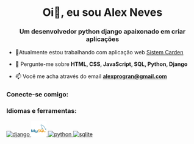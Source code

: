<h1 align="center">Oi👋, eu sou Alex Neves</h1>
<h3 align="center">Um desenvolvedor python django apaixonado em criar aplicações</h3>

- 🔭Atualmente estou trabalhando com aplicação web [Sistem Carden ](github.com/alexprogran/sistem_carden)

- 💬 Pergunte-me sobre **HTML, CSS, JavaScript, SQL, Python, Django**

- 📫 Você me acha através do email **alexprogran@gmail.com**

<h3 align="left">Conecte-se comigo:</h3>
<p align="left">
</p>

<h3 align="left">Idiomas e ferramentas:</h3>
<p align="left"> <a href="https://www.djangoproject.com/" target="_blank" rel="noreferrer"> <img src="https://cdn.worldvectorlogo.com/logos/django.svg" alt= "django" width="40" height="40"/> </a> <a href="https://www.mysql.com/" target="_blank" rel="noreferrer"> <img src= "https://raw.githubusercontent.com/devicons/devicon/master/icons/mysql/mysql-original-wordmark.svg" alt="mysql" width="40" height="40"/> </a> <a href="https://www.python.org" target="_blank" rel="noreferrer"> <img src="https://raw.githubusercontent.com/devicons/devicon/master/icons/python /python-original.svg" alt="python" width="40" height="40"/> </a> <a href="https://www.sqlite.org/" target="_blank" rel ="noreferrer"> <img src="https://www.vectorlogo.zone/logos/sqlite/sqlite-icon.svg" alt="sqlite" width="40" height="40"/> </a > </p>
